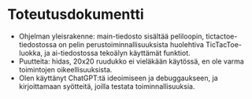 # Toteutusdokumentti

- Ohjelman yleisrakenne: main-tiedosto sisältää peliloopin, tictactoe-tiedostossa on pelin perustoiminnallisuuksista huolehtiva TicTacToe-luokka, ja ai-tiedostossa tekoälyn käyttämät funktiot.
- Puutteita: hidas, 20x20 ruudukko ei vieläkään käytössä, en ole varma toimintojen oikeellisuuksista.
- Olen käyttänyt ChatGPT:tä ideoimiseen ja debuggaukseen, ja kirjoittamaan syötteitä, joilla testata toiminnallisuuksia.